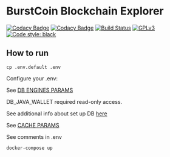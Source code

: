 # BurstCoin Blockchain Explorer

[![Codacy Badge](https://api.codacy.com/project/badge/Grade/f37cb0ffe26f4a88b12d12fb602c5ab2)](https://app.codacy.com/app/llybin/burst_explorer?utm_source=github.com&utm_medium=referral&utm_content=llybin/burst_explorer&utm_campaign=Badge_Grade_Dashboard)
[![Codacy Badge](https://api.codacy.com/project/badge/Coverage/7fe1f95f5ef141e1ad5fe963cc88c825)](https://www.codacy.com/app/llybin/burst_explorer?utm_source=github.com&amp;utm_medium=referral&amp;utm_content=llybin/burst_explorer&amp;utm_campaign=Badge_Coverage)
[![Build Status](https://travis-ci.com/llybin/burst_explorer.svg?branch=master)](https://travis-ci.com/llybin/burst_explorer)
[![GPLv3](https://img.shields.io/badge/license-GPLv3-blue.svg)](LICENSE)
[![Code style: black](https://img.shields.io/badge/code%20style-black-000000.svg)](https://github.com/psf/black)

## How to run

`cp .env.default .env`

Configure your .env:

See [DB ENGINES PARAMS](https://docs.djangoproject.com/en/2.2/ref/settings/#engine)

DB_JAVA_WALLET required read-only access.

See additional info about set up DB [here](java_wallet)

See [CACHE PARAMS](https://docs.djangoproject.com/en/2.2/topics/cache/)

See comments in .env

`docker-compose up`
